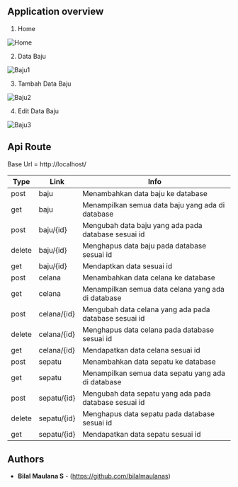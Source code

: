 ## Application overview

1. Home

![Home](https://user-images.githubusercontent.com/47272811/54585605-195d6880-4a4d-11e9-8efd-c267b6b49263.PNG)

2. Data Baju

![Baju1](https://user-images.githubusercontent.com/47272811/54585606-19f5ff00-4a4d-11e9-8eee-0b209b717cce.PNG)

3. Tambah Data Baju

![Baju2](https://user-images.githubusercontent.com/47272811/54585607-19f5ff00-4a4d-11e9-826b-199787d2525d.PNG)

4. Edit Data Baju

![Baju3](https://user-images.githubusercontent.com/47272811/54585604-18c4d200-4a4d-11e9-86de-034cd93c9566.PNG)
## Api Route

Base Url = http://localhost/

| Type | Link | Info |
|------|------|------|
| post | baju | Menambahkan data baju ke database |
| get | baju | Menampilkan semua data baju yang ada di database |
| post | baju/{id} | Mengubah data baju yang ada pada database sesuai id |
| delete | baju/{id} | Menghapus data baju pada database sesuai id |
| get | baju/{id} | Mendaptkan data sesuai id |
| post | celana | Menambahkan data celana ke database |
| get | celana | Menampilkan semua data celana yang ada di database |
| post | celana/{id} | Mengubah data celana yang ada pada database sesuai id |
| delete | celana/{id} | Menghapus data celana pada database sesuai id |
| get | celana/{id} | Mendapatkan data celana sesuai id |
| post | sepatu | Menambahkan data sepatu ke database |
| get | sepatu | Menampilkan semua data sepatu yang ada di database |
| post | sepatu/{id} | Mengubah data sepatu yang ada pada database sesuai id |
| delete| sepatu/{id} | Menghapus data sepatu pada database sesuai id |
| get | sepatu/{id} | Mendapatkan data sepatu sesuai id |

## Authors

* **Bilal Maulana S** - (https://github.com/bilalmaulanas)